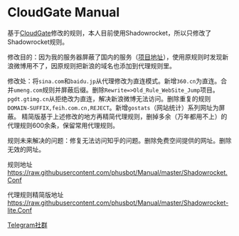 CloudGate Manual
==========

基于[CloudGate](https://github.com/BurpSuite/Manual)修改的规则，本人目前使用Shadowrocket，所以只修改了Shadowrocket规则。

修改目的：因为我的服务器屏蔽了国内的服务（[项目地址](https://github.com/phusbot/ss-iptables-blockade)），使用原规则时发现新浪微博用不了，因原规则把新浪的域名也添加到代理规则里。

修改处：将`sina.com`和`baidu.jp`从代理修改为直连模式。新增`360.cn`为直连。合并`umeng.com`规则并屏蔽后缀。删除`Rewrite=>Old_Rule_WebSite_Jump`项目。`pgdt.gtimg.cn`从拒绝改为直连，解决新浪微博无法访问。删除重复的规则`DOMAIN-SUFFIX,feih.com.cn,REJECT`。新增`gostats`（网站统计）系列网址为屏蔽。
精简版基于上述修改的地方再精简代理规则，删掉多余（万年都用不上）的代理规则600余条，保留常用代理规则。

规则未来解决的问题：修复无法访问知乎的问题。删除免费空间提供的网址。删除无效的网址。

规则地址 https://raw.githubusercontent.com/phusbot/Manual/master/Shadowrocket.Conf

代理规则精简版地址 https://raw.githubusercontent.com/phusbot/Manual/master/Shadowrocket-lite.Conf

[Telegram社群](https://t.me/joinchat/Eeks0Eh3DYd_ndSdcpMmyg)
